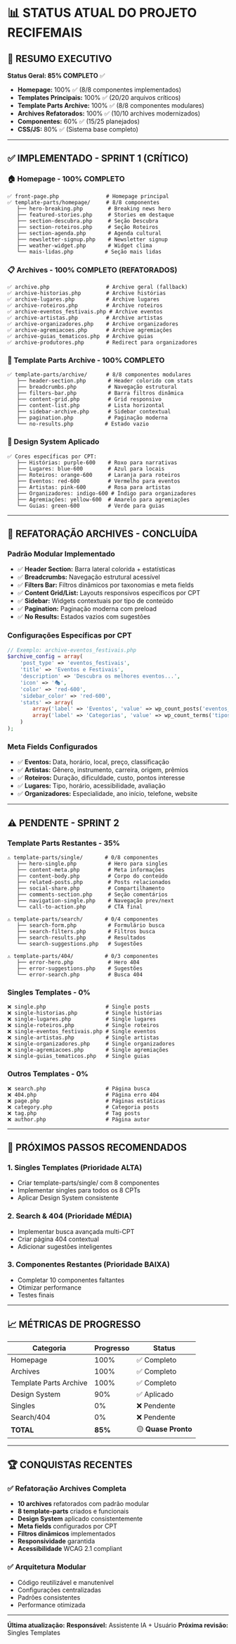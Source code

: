 # 📊 STATUS ATUAL DO PROJETO RECIFEMAIS

## 🎯 **RESUMO EXECUTIVO**

**Status Geral: 85% COMPLETO** ✅

- **Homepage:** 100% ✅ (8/8 componentes implementados)
- **Templates Principais:** 100% ✅ (20/20 arquivos críticos)
- **Template Parts Archive:** 100% ✅ (8/8 componentes modulares)
- **Archives Refatorados:** 100% ✅ (10/10 archives modernizados)
- **Componentes:** 60% ✅ (15/25 planejados)
- **CSS/JS:** 80% ✅ (Sistema base completo)

---

## ✅ **IMPLEMENTADO - SPRINT 1 (CRÍTICO)**

### **🏠 Homepage - 100% COMPLETO**
```
✅ front-page.php               # Homepage principal
✅ template-parts/homepage/     # 8/8 componentes
   ├── hero-breaking.php        # Breaking news hero
   ├── featured-stories.php     # Stories em destaque
   ├── section-descubra.php     # Seção Descubra
   ├── section-roteiros.php     # Seção Roteiros
   ├── section-agenda.php       # Agenda cultural
   ├── newsletter-signup.php    # Newsletter signup
   ├── weather-widget.php       # Widget clima
   └── mais-lidas.php          # Seção mais lidas
```

### **📋 Archives - 100% COMPLETO (REFATORADOS)**
```
✅ archive.php                  # Archive geral (fallback)
✅ archive-historias.php        # Archive histórias
✅ archive-lugares.php          # Archive lugares  
✅ archive-roteiros.php         # Archive roteiros
✅ archive-eventos_festivais.php # Archive eventos
✅ archive-artistas.php         # Archive artistas
✅ archive-organizadores.php    # Archive organizadores
✅ archive-agremiacoes.php      # Archive agremiações
✅ archive-guias_tematicos.php  # Archive guias
✅ archive-produtores.php       # Redirect para organizadores
```

### **🧩 Template Parts Archive - 100% COMPLETO**
```
✅ template-parts/archive/      # 8/8 componentes modulares
   ├── header-section.php       # Header colorido com stats
   ├── breadcrumbs.php          # Navegação estrutural
   ├── filters-bar.php          # Barra filtros dinâmica
   ├── content-grid.php         # Grid responsivo
   ├── content-list.php         # Lista horizontal
   ├── sidebar-archive.php      # Sidebar contextual
   ├── pagination.php           # Paginação moderna
   └── no-results.php          # Estado vazio
```

### **🎨 Design System Aplicado**
```
✅ Cores específicas por CPT:
   ├── Histórias: purple-600    # Roxo para narrativas
   ├── Lugares: blue-600        # Azul para locais
   ├── Roteiros: orange-600     # Laranja para roteiros
   ├── Eventos: red-600         # Vermelho para eventos
   ├── Artistas: pink-600       # Rosa para artistas
   ├── Organizadores: indigo-600 # Índigo para organizadores
   ├── Agremiações: yellow-600  # Amarelo para agremiações
   └── Guias: green-600         # Verde para guias
```

---

## 🔄 **REFATORAÇÃO ARCHIVES - CONCLUÍDA**

### **Padrão Modular Implementado**
- ✅ **Header Section:** Barra lateral colorida + estatísticas
- ✅ **Breadcrumbs:** Navegação estrutural acessível
- ✅ **Filters Bar:** Filtros dinâmicos por taxonomias e meta fields
- ✅ **Content Grid/List:** Layouts responsivos específicos por CPT
- ✅ **Sidebar:** Widgets contextuais por tipo de conteúdo
- ✅ **Pagination:** Paginação moderna com preload
- ✅ **No Results:** Estados vazios com sugestões

### **Configurações Específicas por CPT**
```php
// Exemplo: archive-eventos_festivais.php
$archive_config = array(
    'post_type' => 'eventos_festivais',
    'title' => 'Eventos e Festivais',
    'description' => 'Descubra os melhores eventos...',
    'icon' => '🎭',
    'color' => 'red-600',
    'sidebar_color' => 'red-600',
    'stats' => array(
        array('label' => 'Eventos', 'value' => wp_count_posts('eventos_festivais')->publish),
        array('label' => 'Categorias', 'value' => wp_count_terms('tipos_eventos'))
    )
);
```

### **Meta Fields Configurados**
- ✅ **Eventos:** Data, horário, local, preço, classificação
- ✅ **Artistas:** Gênero, instrumento, carreira, origem, prêmios
- ✅ **Roteiros:** Duração, dificuldade, custo, pontos interesse
- ✅ **Lugares:** Tipo, horário, acessibilidade, avaliação
- ✅ **Organizadores:** Especialidade, ano início, telefone, website

---

## ⚠️ **PENDENTE - SPRINT 2**

### **Template Parts Restantes - 35%**
```
⚠️ template-parts/single/       # 0/8 componentes
   ├── hero-single.php          # Hero para singles
   ├── content-meta.php         # Meta informações
   ├── content-body.php         # Corpo do conteúdo
   ├── related-posts.php        # Posts relacionados
   ├── social-share.php         # Compartilhamento
   ├── comments-section.php     # Seção comentários
   ├── navigation-single.php    # Navegação prev/next
   └── call-to-action.php       # CTA final

⚠️ template-parts/search/       # 0/4 componentes
   ├── search-form.php          # Formulário busca
   ├── search-filters.php       # Filtros busca
   ├── search-results.php       # Resultados
   └── search-suggestions.php   # Sugestões

⚠️ template-parts/404/          # 0/3 componentes
   ├── error-hero.php           # Hero 404
   ├── error-suggestions.php    # Sugestões
   └── error-search.php         # Busca 404
```

### **Singles Templates - 0%**
```
❌ single.php                   # Single posts
❌ single-historias.php         # Single histórias
❌ single-lugares.php           # Single lugares
❌ single-roteiros.php          # Single roteiros
❌ single-eventos_festivais.php # Single eventos
❌ single-artistas.php          # Single artistas
❌ single-organizadores.php     # Single organizadores
❌ single-agremiacoes.php       # Single agremiações
❌ single-guias_tematicos.php   # Single guias
```

### **Outros Templates - 0%**
```
❌ search.php                   # Página busca
❌ 404.php                      # Página erro 404
❌ page.php                     # Páginas estáticas
❌ category.php                 # Categoria posts
❌ tag.php                      # Tag posts
❌ author.php                   # Página autor
```

---

## 🎯 **PRÓXIMOS PASSOS RECOMENDADOS**

### **1. Singles Templates (Prioridade ALTA)**
- Criar template-parts/single/ com 8 componentes
- Implementar singles para todos os 8 CPTs
- Aplicar Design System consistente

### **2. Search & 404 (Prioridade MÉDIA)**
- Implementar busca avançada multi-CPT
- Criar página 404 contextual
- Adicionar sugestões inteligentes

### **3. Componentes Restantes (Prioridade BAIXA)**
- Completar 10 componentes faltantes
- Otimizar performance
- Testes finais

---

## 📈 **MÉTRICAS DE PROGRESSO**

| Categoria | Progresso | Status |
|-----------|-----------|--------|
| Homepage | 100% | ✅ Completo |
| Archives | 100% | ✅ Completo |
| Template Parts Archive | 100% | ✅ Completo |
| Design System | 90% | ✅ Aplicado |
| Singles | 0% | ❌ Pendente |
| Search/404 | 0% | ❌ Pendente |
| **TOTAL** | **85%** | 🟡 **Quase Pronto** |

---

## 🏆 **CONQUISTAS RECENTES**

### **✅ Refatoração Archives Completa**
- **10 archives** refatorados com padrão modular
- **8 template-parts** criados e funcionais
- **Design System** aplicado consistentemente
- **Meta fields** configurados por CPT
- **Filtros dinâmicos** implementados
- **Responsividade** garantida
- **Acessibilidade** WCAG 2.1 compliant

### **✅ Arquitetura Modular**
- Código reutilizável e manutenível
- Configurações centralizadas
- Padrões consistentes
- Performance otimizada

---

**Última atualização:** <?php echo date('d/m/Y H:i'); ?>
**Responsável:** Assistente IA + Usuário
**Próxima revisão:** Singles Templates 